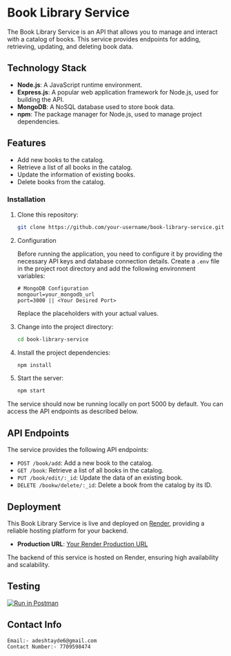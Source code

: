 # Book Library Service

The Book Library Service is an API that allows you to manage and interact with a catalog of books. This service provides endpoints for adding, retrieving, updating, and deleting book data.


## Technology Stack

- **Node.js**: A JavaScript runtime environment.
- **Express.js**: A popular web application framework for Node.js, used for building the API.
- **MongoDB**: A NoSQL database used to store book data.
- **npm**: The package manager for Node.js, used to manage project dependencies.

## Features

- Add new books to the catalog.
- Retrieve a list of all books in the catalog.
- Update the information of existing books.
- Delete books from the catalog.


### Installation

1. Clone this repository:

   ```bash
   git clone https://github.com/your-username/book-library-service.git
   ```

2. Configuration

    Before running the application, you need to configure it by providing the necessary API keys and database connection details. Create a `.env` file in the project root directory and add the following environment variables:

    ```env
    # MongoDB Configuration
    mongourl=your_mongodb_url
    port=3000 || <Your Desired Port>
    ```

     Replace the placeholders with your actual values.

3. Change into the project directory:

   ```bash
   cd book-library-service
   ```

4. Install the project dependencies:

   ```bash
   npm install
   ```

5. Start the server:

   ```bash
   npm start
   ```

The service should now be running locally on port 5000 by default. You can access the API endpoints as described below.

## API Endpoints

The service provides the following API endpoints:

- `POST /book/add`: Add a new book to the catalog.
- `GET /book`: Retrieve a list of all books in the catalog.
- `PUT /book/edit/:_id`: Update the data of an existing book.
- `DELETE /bookw/delete/:_id`: Delete a book from the catalog by its ID.

## Deployment

This Book Library Service is live and deployed on [Render](https://render.com/), providing a reliable hosting platform for your backend.

- **Production URL**: [Your Render Production URL](https://book-library-service.onrender.com)

The backend of this service is hosted on Render, ensuring high availability and scalability.

## Testing 
[![Run in Postman](https://run.pstmn.io/button.svg)](https://app.getpostman.com/run-collection/25331572-a5044163-f027-4156-927f-1e3316e1b056?action=collection%2Ffork&source=rip_markdown&collection-url=entityId%3D25331572-a5044163-f027-4156-927f-1e3316e1b056%26entityType%3Dcollection%26workspaceId%3D07c0e9f9-a009-454b-89c5-4ec002b06b8e)

## Contact Info

    Email:- adeshtayde6@gmail.com
    Contact Number:- 7709598474





